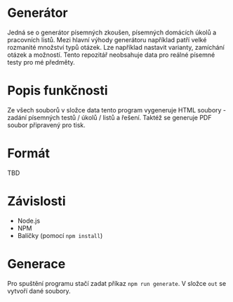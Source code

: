 # Generátor

Jedná se o generátor písemných zkoušen, písemných domácích úkolů a pracovních listů. Mezi hlavní výhody generátoru například patří velké rozmanité množství typů otázek. Lze například nastavit varianty, zamíchání otázek a možností. Tento repozitář neobsahuje data pro reálné písemné testy pro mé předměty.

# Popis funkčnosti
Ze všech souborů v složce data tento program vygeneruje HTML soubory - zadání písemných testů / úkolů / listů a řešení. Taktéž se generuje PDF soubor připravený pro tisk.

# Formát

TBD


# Závislosti
- Node.js
- NPM
- Balíčky (pomocí `npm install`)

# Generace

Pro spuštění programu stačí zadat příkaz `npm run generate`. V složce `out` se vytvoří dané soubory.